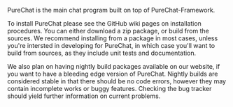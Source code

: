 PureChat is the main chat program built on top of PureChat-Framework.

To install PureChat please see the GitHub wiki pages on installation procedures. You can either download a zip package, or build from the sources. We recommend installing from a package in most cases, unless you're intersted in developing for PureChat, in which case you'll want to build from sources, as they include unit tests and documentation.

We also plan on having nightly build packages available on our website, if you want to have a bleeding edge version of PureChat. Nightly builds are considered stable in that there should be no code errors, however they may contain incomplete works or buggy features. Checking the bug tracker should yield further information on current problems.
